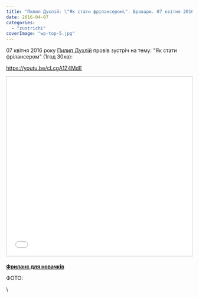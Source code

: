 ```yaml
---
title: "Пилип Духлій: \"Як стати фрілансером\". Бровари. 07 квітня 2016 року"
date: 2016-04-07
categories: 
  - "zustrichi"
coverImage: "wp-top-5.jpg"
---
```


07 квітня 2016 року [Пилип Духлій](https://www.facebook.com/pylyp.d) провів зустріч на тему: "Як стати фрілансером" (1год 30хв):<!--more-->

https://youtu.be/cLcgA1Z4MdE

<iframe style="border: 1px solid #CCC; border-width: 1px; margin-bottom: 5px; max-width: 100%;" src="//www.slideshare.net/slideshow/embed_code/key/N407J8QMnZV1IL" width="595" height="485" frameborder="0" marginwidth="0" marginheight="0" scrolling="no" allowfullscreen="allowfullscreen"></iframe>

**[Фриланс для новачків](//www.slideshare.net/ssuser062247/ss-60655741 "Фриланс для новачків")** 

ФОТО:

\
